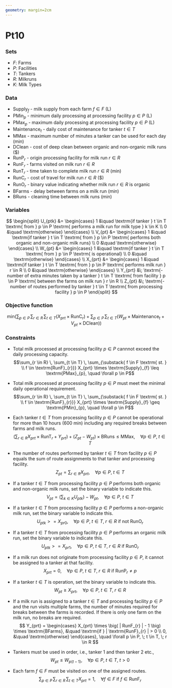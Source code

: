 ```yaml
---
geometry: margin=2cm
---
```

# Pt10

### Sets
- $F:$ Farms
- $P:$ Facilities
- $T:$ Tankers
- $R:$ Milkruns
- $K:$ Milk Types

### Data
- $\textrm{Supply}_{f}$ - milk supply from each farm $f \in F$ (L)
- $\textrm{PMin}_{p}$ - minimum daily processing at processing facility $p \in P$ (L)
- $\textrm{PMax}_{p}$ - maximum daily processing at processing facility $p \in P$ (L)
- $\textrm{Maintenance}_{t}$ - daily cost of maintenance for tanker $t \in T$
- $\textrm{MMax}$ - maximum number of minutes a tanker can be used for each day (min)
- $\textrm{DClean}$ - cost of deep clean between organic and non-organic milk runs ($)
- $\textrm{RunP}_{r}$ - origin processing facility for milk run $r \in R$
- $\textrm{RunF}_{r}$ - farms visited on milk run $r \in R$
- $\textrm{RunT}_{r}$ - time taken to complete milk run $r \in R$ (min)
- $\textrm{RunC}_{r}$ - cost of travel for milk run $r \in R$ ($)
- $\textrm{RunO}_{r}$ - binary value indicating whether milk run $r \in R$ is organic
- $\textrm{BFarms}$ - delay between farms on a milk run (min)
- $\textrm{BRuns}$ - cleaning time between milk runs (min)

### Variables
$$
\begin{split}
U_{ptk} &= \begin{cases} 1 &\quad \textrm{if tanker } t \in T \textrm{ from } p \in P \textrm{ performs a milk run for milk type } k \in K \\ 0 &\quad \textrm{otherwise} \end{cases} \\
V_{pt}  &= \begin{cases} 1 &\quad \textrm{if tanker } t \in T \textrm{ from } p \in P \textrm{ performs both organic and non-organic milk runs} \\ 0 &\quad \textrm{otherwise} \end{cases} \\
W_{pt}  &= \begin{cases} 1 &\quad \textrm{if tanker } t \in T \textrm{ from } p \in P \textrm{ is operational} \\ 0 &\quad \textrm{otherwise} \end{cases} \\
X_{prt} &= \begin{cases} 1 &\quad \textrm{if tanker } t \in T \textrm{ from } p \in P \textrm{ performs milk run } r \in R \\ 0 &\quad \textrm{otherwise} \end{cases} \\
Y_{prt} &\; \textrm{- number of extra minutes taken by a tanker } t \in T \textrm{ from facility } p \in P \textrm{ between the farms on milk run } r \in R \\
Z_{pt}  &\; \textrm{- number of routes performed by tanker } t \in T \textrm{ from processing facility } p \in P
\end{split}
$$

### Objective function
$$\textrm{min} \Big(\sum_{p \in P} \, \sum_{r \in R} \, \sum_{t \in T} \big( X_{prt} \times \textrm{RunC}_{r} \big) + \sum_{p \in P} \, \sum_{t \in T} \big( W_{pt} \times \textrm{Maintenance}_{t} + V_{pt} \times \textrm{DClean} \big) \Big)$$

### Constraints
- Total milk processed at processing facility $p \in P$ cannnot exceed the daily processing capacity. 
$$\sum_{r \in R} \, \sum_{t \in T} \, \sum_{\substack{ f \in F \textrm{ st. } \\ f \in \textrm{RunF}_{r}}} X_{prt} \times \textrm{Supply}_{f} \leq \textrm{PMax}_{p}, \quad \forall p \in P$$

- Total milk processed at processing facility $p \in P$ must meet the minimal daily operational requirement. 
$$\sum_{r \in R} \, \sum_{t \in T} \, \sum_{\substack{ f \in F \textrm{ st. } \\ f \in \textrm{RunF}_{r}}} X_{prt} \times \textrm{Supply}_{f} \geq \textrm{PMin}_{p}, \quad \forall p \in P$$

- Each tanker $t \in T$ from processing facility $p \in P$ cannot be operational for more than $10$ hours ($600$ min) including any required breaks between farms and milk runs. 
$$\Bigg( \sum_{r \in R} X_{prt} \times \textrm{RunT}_{r} + Y_{prt} \Bigg) + \Big( Z_{pt} - W_{pt} \Big) \times \textrm{BRuns} \leq \textrm{MMax}, \quad \forall p \in P, \; t \in T$$

- The number of routes performed by tanker $t \in T$ from facility $p \in P$ equals the sum of route assignments to that tanker and processing facility. 
$$Z_{pt} = \sum_{r \in R} X_{prt}, \quad \forall p \in P, \; t \in T$$

- If a tanker $t \in T$ from processing facility $p \in P$ performs both organic and non-organic milk runs, set the binary variable to indicate this. 
$$V_{pt} = \Big( \sum_{k \in K} U_{ptk} \Big) - W_{pt}, \quad \forall p \in P, \; t \in T$$

- If a tanker $t \in T$ from processing facility $p \in P$ performs a non-organic milk run, set the binary variable to indicate this. 
$$U_{ptk} >= X_{pr0}, \quad \forall p \in P, \; t \in T, \; r \in R \textrm{ if not RunO}_r$$

- If a tanker $t \in T$ from processing facility $p \in P$ performs an organic milk run, set the binary variable to indicate this. 
$$U_{ptk} >= X_{pr1}, \quad \forall p \in P, \; t \in T, \; r \in R \textrm{ if RunO}_r$$

- If a milk run does not originate from processing facility $p \in P$, it cannot be assigned to a tanker at that facility.
$$X_{prt} = 0, \quad \forall p \in P, \; t \in T, \; r \in R \textrm{ if RunP}_{r} \neq p $$ 

- If a tanker $t \in T$ is operation, set the binary variable to indicate this. 
$$W_{pt} \geq X_{prt}, \quad \forall p \in P, \; t \in T, \; r \in R$$

- If a milk run is assigned to a tanker $t \in T$ and processing facility $p \in P$ and the run visits multiple farms, the number of minutes required for breaks between the farms is recorded. If there is only one farm on the milk run, no breaks are required. 
$$
Y_{prt} = \begin{cases} 
X_{prt} \times \big( | RunF_{r} | - 1 \big) \times \textrm{BFarms}, &\quad \textrm{if } | \textrm{RunF}_{r} | > 0 \\
0, &\quad \textrm{otherwise} 
\end{cases}, \quad \forall p \in P, \; t \in T, \; r \in R 
$$

- Tankers must be used in order, i.e., tanker 1 and then tanker 2 etc., 
$$W_{pt} \leq W_{p(t-1)}, \quad \forall p \in P, \; t \in T, \; t > 0$$

- Each farm $f \in F$ must be visited on one of the assigned routes. 
$$\sum_{p \in P} \, \sum_{r \in R} \, \sum_{t \in T} X_{prt} = 1, \quad \forall f \in F \textrm{ if } f \in \textrm{RunF}_{r}$$

